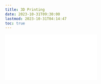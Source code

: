 ```yaml
---
title: 3D Printing
date: 2023-10-31T09:30:00
lastmod: 2023-10-31T04:14:47
toc: true
---
```


![Link to included file contents](../../../../digital-fabrication/3d-printing/3d-printing.md)
